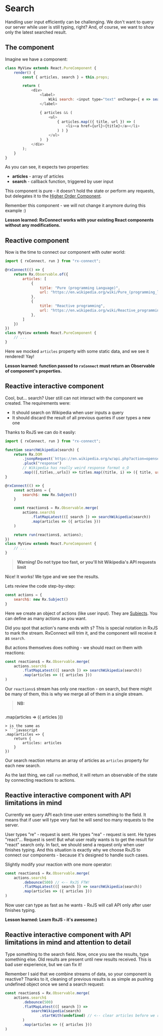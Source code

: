 # Search

Handling user input efficiently can be challenging. We don't want to query our server while user is still typing, right? And, of course, we want to show only the latest searched result.

## The component

Imagine we have a component:
```javascript
class MyView extends React.PureComponent {
    render() {
        const { articles, search } = this.props;

        return (
            <div>
                <label>
                    Wiki search: <input type="text" onChange={ e => search(e.target.value) } />
                </label>

                { articles && (
                    <ul>
                        { articles.map(({ title, url }) => (
                            <li><a href={url}>{title}</a></li>
                        ) ) }
                    </ul>
                )  }
            </div>
        );
    }
}
```

[](codepen://bsideup/PGoGmG?height=100)

As you can see, it expects two properties:
- **articles** - array of articles
- **search** - callback function, triggered by user input

This component is pure - it doesn't hold the state or perform any requests, but delegates it to the [Higher Order Component](https://medium.com/@franleplant/react-higher-order-components-in-depth-cf9032ee6c3e#.20pvr6tjf).

Remember this component - we will not change it anymore during this example :)

**Lesson learned: RxConnect works with your existing React components without any modifications.**

## Reactive component
Now is the time to connect our component with outer world:

```javascript
import { rxConnect, run } from "rx-connect";

@rxConnect(() => {
    return Rx.Observable.of({
        articles: [
            {
                title: "Pure (programming Language)",
                url: "https://en.wikipedia.org/wiki/Pure_(programming_language)"
            },
            {
                title: "Reactive programming",
                url: "https://en.wikipedia.org/wiki/Reactive_programming"
            },
        ]
    })
})
class MyView extends React.PureComponent {
    // ...
}
```
[](codepen://bsideup/VKwKGv?height=150)

Here we mocked `articles` property with some static data, and we see it rendered! Yay!

**Lesson learned: function passed to `rxConnect` must return an Observable of component's properties.**

## Reactive interactive component
Cool, but... search? User still can not interact with the component we created. The requirements were:
* It should search on Wikipedia when user inputs a query
* It should discard the result of all previous queries if user types a new one

Thanks to RxJS we can do it easily:

```javascript
import { rxConnect, run } from "rx-connect";

function searchWikipedia(search) {
    return Rx.DOM
        .jsonpRequest(`https://en.wikipedia.org/w/api.php?action=opensearch&search=${search}&format=json&callback=JSONPCallback`)
        .pluck("response")
        // Wikipedia has really weird response format o_O
        .map(([,titles,,urls]) => titles.map((title, i) => ({ title, url: urls[i] })))
}

@rxConnect(() => {
    const actions = {
        search$: new Rx.Subject()
    }

    const reactions$ = Rx.Observable.merge(
        actions.search$
            .flatMapLatest(([ search ]) => searchWikipedia(search))
            .map(articles => ({ articles }))
    )

    return run(reactions$, actions);
})
class MyView extends React.PureComponent {
    // ...
}
```
> **Warning! Do not type too fast, or you'll hit Wikipedia's API requests limit**

[](codepen://bsideup/rrNrEo?height=500)

Nice! It works! We type and we see the results.

Lets review the code step-by-step:
```javascript
const actions = {
    search$: new Rx.Subject()
}
```
Here we create an object of actions (like user input). They are [Subjects](https://github.com/Reactive-Extensions/RxJS/blob/master/doc/gettingstarted/subjects.md). You can define as many actions as you want.

Did you spot that action's name ends with `$`? This is special notation in RxJS to mark the stream. RxConnect will trim it, and the component will receive it as `search`.

But actions themselves does nothing - we should react on them with reactions:
```javascript
const reactions$ = Rx.Observable.merge(
    actions.search$
        .flatMapLatest(([ search ]) => searchWikipedia(search))
        .map(articles => ({ articles }))
)
```

Our `reactions$` stream has only one reaction - on search, but there might be many of them, this is why we merge all of them in a single stream.
> **NB:**
> ```javascript
.map(articles => ({ articles }))
```
> is the same as
> ```javascript
.map(articles => {
    return {
        articles: articles
    }
})
```

Our search reaction returns an array of articles as `articles` property for each new search.

As the last thing, we call `run` method, it will return an observable of the state by connecting reactions to actions.

## Reactive interactive component with API limitations in mind
Currently we query API each time user enters something to the field. It means that if user will type very fast he will send too many requests to the server.

User types "re" - request is sent. He types "rea" - request is sent. He types "react"... Request is sent! But what user really wants is to get the result for "react" search only. In fact, we should send a request only when user finishes typing. And this situation is exactly why we choose RxJS to connect our components - because it's designed to handle such cases.

Slightly modify your reaction with one more operator:
```javascript
const reactions$ = Rx.Observable.merge(
    actions.search$
        .debounce(500) // <-- RxJS FTW!
        .flatMapLatest(([ search ]) => searchWikipedia(search))
        .map(articles => ({ articles }))
)
```
[](codepen://bsideup/gwOLdK?height=500)

Now user can type as fast as he wants - RxJS will call API only after user finishes typing.

**Lesson learned: Learn RxJS - it's awesome:)**

## Reactive interactive component with API limitations in mind and attention to detail
Type something to the search field. Now, once you see the results, type something else. Old results are present until new results received. This is bad user experience, but we can fix it!

Remember I said that we combine streams of data, so your component is reactive? Thanks to it, cleaning of previous results is as simple as pushing undefined object once we send a search request:

```javascript
const reactions$ = Rx.Observable.merge(
    actions.search$
        .debounce(500)
        .flatMapLatest(([ search ]) =>
            searchWikipedia(search)
                .startWith(undefined) // <-- clear articles before we receive the response
        )
        .map(articles => ({ articles }))
)
```
[](codepen://bsideup/mAbaom?height=500)
